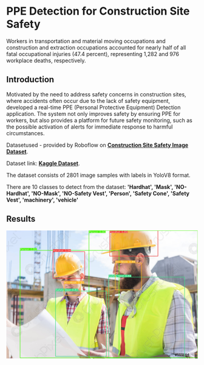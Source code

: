 # PPE Detection for Construction Site Safety 

Workers in transportation and material moving occupations and construction and extraction occupations accounted for nearly half of all fatal occupational injuries (47.4 percent), representing 1,282 and 976 workplace deaths, respectively.


## Introduction

Motivated by the need to address safety concerns in construction sites, where accidents often occur due to the lack of safety equipment, developed a real-time PPE (Personal Protective Equipment) Detection application. 
The system not only improves safety by ensuring PPE for workers, but also provides a platform for future safety monitoring, such as the possible activation of alerts for immediate response to harmful circumstances.
 

Datasetused - provided by Roboflow on [**Construction Site Safety Image Dataset**](https://universe.roboflow.com/roboflow-universe-projects/construction-site-safety). 

Dataset link: [**Kaggle Dataset**](https://www.kaggle.com/datasets/snehilsanyal/construction-site-safety-image-dataset-roboflow).

The dataset consists of 2801 image samples with labels in YoloV8 format. 

There are 10 classes to detect from the dataset: 
**'Hardhat', 'Mask', 'NO-Hardhat', 'NO-Mask', 'NO-Safety Vest', 'Person', 'Safety Cone', 'Safety Vest', 'machinery', 'vehicle'**


## Results

![Alt text](output/output_yolov8n_100e/two-young-construction-workers-wearing-555864.jpg)
